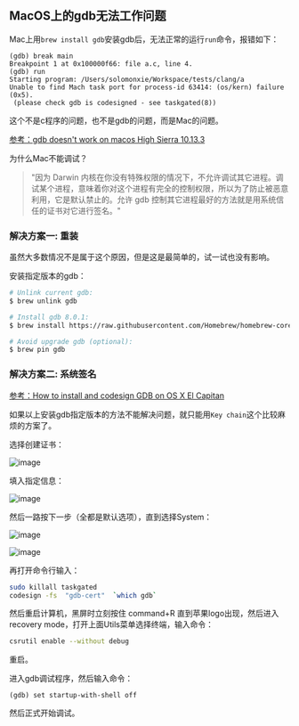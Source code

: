 ## MacOS上的gdb无法工作问题

Mac上用`brew install gdb`安装gdb后，无法正常的运行`run`命令，报错如下：
```
(gdb) break main
Breakpoint 1 at 0x100000f66: file a.c, line 4.
(gdb) run
Starting program: /Users/solomonxie/Workspace/tests/clang/a
Unable to find Mach task port for process-id 63414: (os/kern) failure (0x5).
 (please check gdb is codesigned - see taskgated(8))
```

这个不是c程序的问题，也不是gdb的问题，而是Mac的问题。

[参考：gdb doesn't work on macos High Sierra 10.13.3](https://stackoverflow.com/questions/49001329/gdb-doesnt-work-on-macos-high-sierra-10-13-3)


为什么Mac不能调试？

> "因为 Darwin 内核在你没有特殊权限的情况下，不允许调试其它进程。调试某个进程，意味着你对这个进程有完全的控制权限，所以为了防止被恶意利用，它是默认禁止的。允许 gdb 控制其它进程最好的方法就是用系统信任的证书对它进行签名。"



### 解决方案一: 重装

虽然大多数情况不是属于这个原因，但是这是最简单的，试一试也没有影响。

安装指定版本的gdb：
```sh
# Unlink current gdb:
$ brew unlink gdb

# Install gdb 8.0.1:
$ brew install https://raw.githubusercontent.com/Homebrew/homebrew-core/9ec9fb27a33698fc7636afce5c1c16787e9ce3f3/Formula/gdb.rb

# Avoid upgrade gdb (optional):
$ brew pin gdb
```


### 解决方案二: 系统签名

[参考：How to install and codesign GDB on OS X El Capitan](https://medium.com/@royalstream/how-to-install-and-codesign-gdb-on-os-x-el-capitan-aab3d1172e95)

如果以上安装gdb指定版本的方法不能解决问题，就只能用`Key chain`这个比较麻烦的方案了。

选择创建证书：

![image](https://user-images.githubusercontent.com/14041622/51910550-7d2ec200-240a-11e9-928b-d72ba35571ab.png)


填入指定信息：

![image](https://user-images.githubusercontent.com/14041622/51910590-a0f20800-240a-11e9-967b-a5e9ec6b5d82.png)

然后一路按下一步（全都是默认选项），直到选择System：

![image](https://user-images.githubusercontent.com/14041622/51916587-98a0c980-2418-11e9-9576-c103229a3d62.png)

![image](https://user-images.githubusercontent.com/14041622/51910638-c848d500-240a-11e9-90e3-898283181b64.png)

再打开命令行输入：
```sh
sudo killall taskgated
codesign -fs  "gdb-cert"  `which gdb`
```

然后重启计算机，黑屏时立刻按住 command+R 直到苹果logo出现，然后进入recovery mode，打开上面Utils菜单选择终端，输入命令：
```sh
csrutil enable --without debug
```

重启。

进入gdb调试程序，然后输入命令：
```
(gdb) set startup-with-shell off
```

然后正式开始调试。
